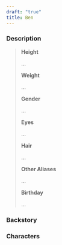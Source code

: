 ```yaml
---
draft: "true"
title: Ben
---
```

### Description

> **Height**
> 
> ...
> 
> **Weight**
> 
> ...
> 
> **Gender**
> 
> ...
> 
> **Eyes**
> 
> ...
> 
> **Hair**
> 
> ...
> 
> **Other Aliases**
> 
> ...
> 
> **Birthday**
> 
> ...

### Backstory

### Characters
